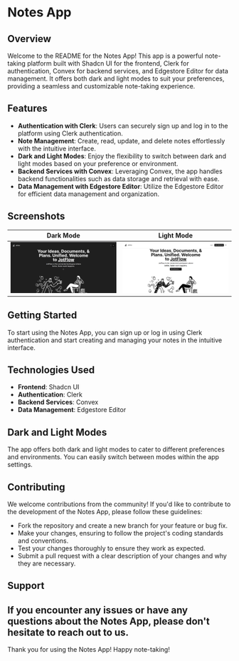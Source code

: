 #  Notes App

## Overview

Welcome to the README for the Notes App! This app is a powerful note-taking platform built with Shadcn UI for the frontend, Clerk for authentication, Convex for backend services, and Edgestore Editor for data management. It offers both dark and light modes to suit your preferences, providing a seamless and customizable note-taking experience.

## Features

- **Authentication with Clerk**: Users can securely sign up and log in to the platform using Clerk authentication.
- **Note Management**: Create, read, update, and delete notes effortlessly with the intuitive interface.
- **Dark and Light Modes**: Enjoy the flexibility to switch between dark and light modes based on your preference or environment.
- **Backend Services with Convex**: Leveraging Convex, the app handles backend functionalities such as data storage and retrieval with ease.
- **Data Management with Edgestore Editor**: Utilize the Edgestore Editor for efficient data management and organization.

## Screenshots

| Dark Mode                               | Light Mode                               |
| --------------------------------------- | ---------------------------------------- |
| ![Dark Mode](https://github.com/pranavdua02/Notesly/blob/main/notesapp_dark.png) | ![Light Mode](https://github.com/pranavdua02/Notesly/blob/main/notesapp_light.png) |

## Getting Started

To start using the Notes App, you can sign up or log in using Clerk authentication and start creating and managing your notes in the intuitive interface.

## Technologies Used

- **Frontend**: Shadcn UI
- **Authentication**: Clerk
- **Backend Services**: Convex
- **Data Management**: Edgestore Editor

## Dark and Light Modes

The app offers both dark and light modes to cater to different preferences and environments. You can easily switch between modes within the app settings.

## Contributing

We welcome contributions from the community! If you'd like to contribute to the development of the Notes App, please follow these guidelines:

- Fork the repository and create a new branch for your feature or bug fix.
- Make your changes, ensuring to follow the project's coding standards and conventions.
- Test your changes thoroughly to ensure they work as expected.
- Submit a pull request with a clear description of your changes and why they are necessary.

## Support

If you encounter any issues or have any questions about the Notes App, please don't hesitate to reach out to us. 
---

Thank you for using the Notes App! Happy note-taking!

